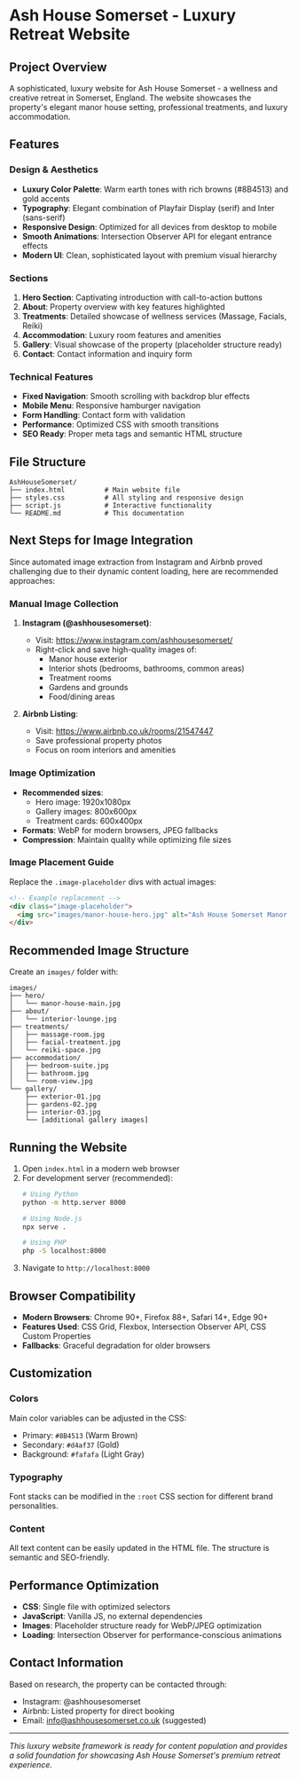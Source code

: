 # Ash House Somerset - Luxury Retreat Website

## Project Overview

A sophisticated, luxury website for Ash House Somerset - a wellness and creative retreat in Somerset, England. The website showcases the property's elegant manor house setting, professional treatments, and luxury accommodation.

## Features

### Design & Aesthetics
- **Luxury Color Palette**: Warm earth tones with rich browns (#8B4513) and gold accents
- **Typography**: Elegant combination of Playfair Display (serif) and Inter (sans-serif)
- **Responsive Design**: Optimized for all devices from desktop to mobile
- **Smooth Animations**: Intersection Observer API for elegant entrance effects
- **Modern UI**: Clean, sophisticated layout with premium visual hierarchy

### Sections
1. **Hero Section**: Captivating introduction with call-to-action buttons
2. **About**: Property overview with key features highlighted
3. **Treatments**: Detailed showcase of wellness services (Massage, Facials, Reiki)
4. **Accommodation**: Luxury room features and amenities
5. **Gallery**: Visual showcase of the property (placeholder structure ready)
6. **Contact**: Contact information and inquiry form

### Technical Features
- **Fixed Navigation**: Smooth scrolling with backdrop blur effects
- **Mobile Menu**: Responsive hamburger navigation
- **Form Handling**: Contact form with validation
- **Performance**: Optimized CSS with smooth transitions
- **SEO Ready**: Proper meta tags and semantic HTML structure

## File Structure

```
AshHouseSomerset/
├── index.html          # Main website file
├── styles.css          # All styling and responsive design
├── script.js           # Interactive functionality
└── README.md           # This documentation
```

## Next Steps for Image Integration

Since automated image extraction from Instagram and Airbnb proved challenging due to their dynamic content loading, here are recommended approaches:

### Manual Image Collection
1. **Instagram (@ashhousesomerset)**:
   - Visit: https://www.instagram.com/ashhousesomerset/
   - Right-click and save high-quality images of:
     - Manor house exterior
     - Interior shots (bedrooms, bathrooms, common areas)
     - Treatment rooms
     - Gardens and grounds
     - Food/dining areas

2. **Airbnb Listing**:
   - Visit: https://www.airbnb.co.uk/rooms/21547447
   - Save professional property photos
   - Focus on room interiors and amenities

### Image Optimization
- **Recommended sizes**:
  - Hero image: 1920x1080px
  - Gallery images: 800x600px
  - Treatment cards: 600x400px
- **Formats**: WebP for modern browsers, JPEG fallbacks
- **Compression**: Maintain quality while optimizing file sizes

### Image Placement Guide
Replace the `.image-placeholder` divs with actual images:

```html
<!-- Example replacement -->
<div class="image-placeholder">
  <img src="images/manor-house-hero.jpg" alt="Ash House Somerset Manor House" />
</div>
```

## Recommended Image Structure

Create an `images/` folder with:
```
images/
├── hero/
│   └── manor-house-main.jpg
├── about/
│   └── interior-lounge.jpg
├── treatments/
│   ├── massage-room.jpg
│   ├── facial-treatment.jpg
│   └── reiki-space.jpg
├── accommodation/
│   ├── bedroom-suite.jpg
│   ├── bathroom.jpg
│   └── room-view.jpg
└── gallery/
    ├── exterior-01.jpg
    ├── gardens-02.jpg
    ├── interior-03.jpg
    └── [additional gallery images]
```

## Running the Website

1. Open `index.html` in a modern web browser
2. For development server (recommended):
   ```bash
   # Using Python
   python -m http.server 8000
   
   # Using Node.js
   npx serve .
   
   # Using PHP
   php -S localhost:8000
   ```
3. Navigate to `http://localhost:8000`

## Browser Compatibility

- **Modern Browsers**: Chrome 90+, Firefox 88+, Safari 14+, Edge 90+
- **Features Used**: CSS Grid, Flexbox, Intersection Observer API, CSS Custom Properties
- **Fallbacks**: Graceful degradation for older browsers

## Customization

### Colors
Main color variables can be adjusted in the CSS:
- Primary: `#8B4513` (Warm Brown)
- Secondary: `#d4af37` (Gold)
- Background: `#fafafa` (Light Gray)

### Typography
Font stacks can be modified in the `:root` CSS section for different brand personalities.

### Content
All text content can be easily updated in the HTML file. The structure is semantic and SEO-friendly.

## Performance Optimization

- **CSS**: Single file with optimized selectors
- **JavaScript**: Vanilla JS, no external dependencies
- **Images**: Placeholder structure ready for WebP/JPEG optimization
- **Loading**: Intersection Observer for performance-conscious animations

## Contact Information

Based on research, the property can be contacted through:
- Instagram: @ashhousesomerset
- Airbnb: Listed property for direct booking
- Email: info@ashhousesomerset.co.uk (suggested)

---

*This luxury website framework is ready for content population and provides a solid foundation for showcasing Ash House Somerset's premium retreat experience.*
